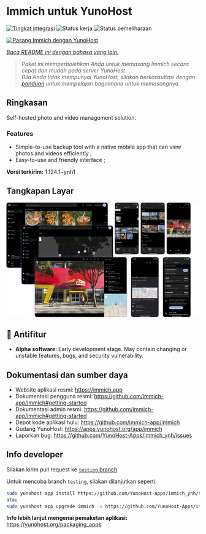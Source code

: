 <!--
N.B.: README ini dibuat secara otomatis oleh <https://github.com/YunoHost/apps/tree/master/tools/readme_generator>
Ini TIDAK boleh diedit dengan tangan.
-->

# Immich untuk YunoHost

[![Tingkat integrasi](https://apps.yunohost.org/badge/integration/immich)](https://ci-apps.yunohost.org/ci/apps/immich/)
![Status kerja](https://apps.yunohost.org/badge/state/immich)
![Status pemeliharaan](https://apps.yunohost.org/badge/maintained/immich)

[![Pasang Immich dengan YunoHost](https://install-app.yunohost.org/install-with-yunohost.svg)](https://install-app.yunohost.org/?app=immich)

*[Baca README ini dengan bahasa yang lain.](./ALL_README.md)*

> *Paket ini memperbolehkan Anda untuk memasang Immich secara cepat dan mudah pada server YunoHost.*  
> *Bila Anda tidak mempunyai YunoHost, silakan berkonsultasi dengan [panduan](https://yunohost.org/install) untuk mempelajari bagaimana untuk memasangnya.*

## Ringkasan

Self-hosted photo and video management solution.

### Features

- Simple-to-use backup tool with a native mobile app that can view photos and videos efficiently ;
- Easy-to-use and friendly interface ;


**Versi terkirim:** 1.124.1~ynh1

## Tangkapan Layar

![Tangkapan Layar pada Immich](./doc/screenshots/immich-screenshots.png)

## :red_circle: Antifitur

- **Alpha software**: Early development stage. May contain changing or unstable features, bugs, and security vulnerability.

## Dokumentasi dan sumber daya

- Website aplikasi resmi: <https://immich.app>
- Dokumentasi pengguna resmi: <https://github.com/immich-app/immich#getting-started>
- Dokumentasi admin resmi: <https://github.com/immich-app/immich#getting-started>
- Depot kode aplikasi hulu: <https://github.com/immich-app/immich>
- Gudang YunoHost: <https://apps.yunohost.org/app/immich>
- Laporkan bug: <https://github.com/YunoHost-Apps/immich_ynh/issues>

## Info developer

Silakan kirim pull request ke [`testing` branch](https://github.com/YunoHost-Apps/immich_ynh/tree/testing).

Untuk mencoba branch `testing`, silakan dilanjutkan seperti:

```bash
sudo yunohost app install https://github.com/YunoHost-Apps/immich_ynh/tree/testing --debug
atau
sudo yunohost app upgrade immich -u https://github.com/YunoHost-Apps/immich_ynh/tree/testing --debug
```

**Info lebih lanjut mengenai pemaketan aplikasi:** <https://yunohost.org/packaging_apps>

